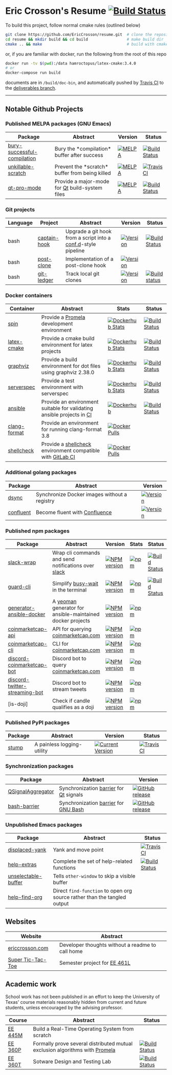 # Eric Crosson's Resume [![Build Status](https://travis-ci.org/EricCrosson/resume.svg?branch=master)](https://travis-ci.org/EricCrosson/resume)

To build this project, follow normal cmake rules (outlined below)

```sh
git clone https://github.com/EricCrosson/resume.git  # clone the repository
cd resume && mkdir build && cd build                 # make build dir
cmake .. && make                                     # build with cmake
```

or, if you are familiar with docker, run the following from the root of this
    repo

```sh
docker run -tv $(pwd):/data hamroctopus/latex-cmake:3.4.0
# or
docker-compose run build
```

documents are in `/build/doc-bin`, and automatically pushed by [Travis CI] to
the [deliverables branch].

  [Travis CI]: https://travis-ci.org/
  [deliverables branch]: https://github.com/EricCrosson/resume/blob/deliverables/resume.pdf

---

## Notable Github Projects

### Published MELPA packages (GNU Emacs)

Package|Abstract|Version|Status|
---|---|---|---|
[bury-successful-compilation](https://github.com/EricCrosson/bury-successful-compilation)|Bury the \*compilation\* buffer after success| [![MELPA](http://melpa.org/packages/bury-successful-compilation-badge.svg)](http://melpa.org/#/bury-successful-compilation)|[![Build Status](https://travis-ci.org/EricCrosson/bury-successful-compilation.svg?branch=master)](https://travis-ci.org/EricCrosson/bury-successful-compilation)
[unkillable-scratch](https://github.com/EricCrosson/unkillable-scratch) |Prevent the \*scratch\* buffer from being killed|[![MELPA](http://melpa.org/packages/unkillable-scratch-badge.svg)](http://melpa.org/#/unkillable-scratch)|[![Travis CI](https://travis-ci.org/EricCrosson/unkillable-scratch.svg?branch=master)](https://travis-ci.org/EricCrosson/unkillable-scratch)
[qt-pro-mode](https://github.com/EricCrosson/qt-pro-mode)|Provide a major-mode for [Qt] build-system files|[![MELPA](https://melpa.org/packages/qt-pro-mode-badge.svg)](https://melpa.org/#/qt-pro-mode)|[![Build Status](https://travis-ci.org/EricCrosson/qt-pro-mode.svg?branch=master)](https://travis-ci.org/EricCrosson/qt-pro-mode)

  [Qt]: http://qt-project.org

### Git projects

Language|Project|Abstract|Version|Status
---|---|---|---|---
bash|[captain-hook]|Upgrade a git hook from a script into a [conf.d](http://blog.siphos.be/2013/05/the-linux-d-approach/)-style pipeline|[![Version](https://img.shields.io/github/release/git-hook/captain-hook.svg)](https://github.com/git-hook/captain-hook/releases)|[![Build Status](https://travis-ci.org/git-hook/captain-hook.svg?branch=master)](https://travis-ci.org/git-hook/captain-hook)
bash|[post-clone]|Implementation of a post-clone hook|[![Version](https://img.shields.io/github/release/git-hook/post-clone.svg)](https://github.com/git-hook/post-clone/releases)|
bash|[git-ledger](https://github.com/git-hook/git-ledger)|Track local git clones|[![Version](https://img.shields.io/github/tag/git-hook/git-ledger.svg)](https://github.com/git-hook/git-ledger/releases)|[![Build status](https://travis-ci.org/git-hook/git-ledger.svg?branch=master)](https://travis-ci.org/git-hook/git-ledger)

  [captain-hook]: https://github.com/git-hook/captain-hook
  [post-clone]: https://github.com/git-hook/post-clone


### Docker containers

Container|Abstract|Stats|Status|
---|---|---|---|
[spin] | Provide a [Promela] development environment|[![Dockerhub Stats](https://img.shields.io/docker/pulls/hamroctopus/spin.svg)](https://hub.docker.com/r/hamroctopus/spin/)|[![Build Status](https://travis-ci.org/EricCrosson/spin.svg?branch=travis-ci)](https://travis-ci.org/EricCrosson/spin)
[latex-cmake] | Provide a cmake build environment for latex projects|[![Dockerhub Stats](https://img.shields.io/docker/pulls/hamroctopus/latex-cmake.svg)](https://hub.docker.com/r/hamroctopus/latex-cmake/)|[![Build Status](https://travis-ci.org/EricCrosson/latex-cmake.svg?branch=travis-ci)](https://travis-ci.org/EricCrosson/latex-cmake)
[graphviz] | Provide a build environment for dot files using graphviz 2.38.0|[![Dockerhub Stats](https://img.shields.io/docker/pulls/hamroctopus/graphviz.svg)](https://hub.docker.com/r/hamroctopus/graphviz/)|[![Build Status](https://travis-ci.org/EricCrosson/graphviz.svg?branch=graphviz)](https://travis-ci.org/EricCrosson/graphviz)
[serverspec] | Provide a test environment with serverspec |[![Dockerhub Stats](https://img.shields.io/docker/pulls/hamroctopus/serverspec.svg)](https://hub.docker.com/r/hamroctopus/serverspec/)|[![Build Status](https://travis-ci.org/EricCrosson/docker-serverspec.svg?branch=master)](https://travis-ci.org/EricCrosson/docker-serverspec)
[ansible] | Provide an environment suitable for validating ansible projects in [CI] | [![Dockerhub](https://img.shields.io/docker/pulls/hamroctopus/ansible.svg)](https://hub.docker.com/r/hamroctopus/ansible/) | [![Build Status](https://travis-ci.org/EricCrosson/ansible-docker.svg?branch=master)](https://travis-ci.org/EricCrosson/ansible-docker)
[clang-format] | Provide an environment for running clang-format 3.8 | [![Docker Pulls](https://img.shields.io/docker/pulls/hamroctopus/clang-format-3.8.svg)](https://hub.docker.com/r/hamroctopus/clang-format-3.8/)|
[shellcheck](https://github.com/ericcrosson/docker-shellcheck) | Provide a [shellcheck](https://github.com/koalaman/shellcheck) environment compatible with [GitLab CI] | [![Docker Pulls](https://img.shields.io/docker/pulls/hamroctopus/shellcheck.svg)](https://hub.docker.com/r/hamroctopus/shellcheck/)|

  [Promela]: https://en.m.wikipedia.org/wiki/Promela
  [latex-cmake]: https://github.com/ericcrosson/latex-cmake
  [spin]: https://github.com/ericcrosson/spin
  [graphviz]: https://github.com/ericcrosson/graphviz
  [serverspec]: https://github.com/ericcrosson/docker-serverspec
  [clang-format]: https://github.com/EricCrosson/docker-clang-format-3.8
  [GitLab CI]: https://about.gitlab.com/features/gitlab-ci-cd/
  [CI]: https://en.wikipedia.org/wiki/Continuous_integration
  [ansible]: https://github.com/EricCrosson/ansible-docker

### Additional golang packages

Package|Abstract|Version
---|---|---|
[dsync]|Synchronize Docker images without a registry |[![Version](https://img.shields.io/github/tag/ericcrosson/dsync.svg)](https://github.com/ericcrosson/dsync/releases)
[confluent]|Become fluent with [Confluence]|[![Version](https://img.shields.io/github/tag/ericcrosson/dsync.svg)](https://github.com/ericcrosson/dsync/releases)

  [dsync]: https://github.com/ericcrosson/dsync
  [confluent]: https://github.com/ericcrosson/confluent
  [Confluence]: https://www.atlassian.com/software/confluence

### Published npm packages

Package|Abstract|Version|Stats|Status
---|---|---|---|---
[slack-wrap](https://github.com/EricCrosson/slack-wrap)|Wrap cli commands and send notifications over [slack]|[![NPM version](https://badge.fury.io/js/slack-wrap.svg)](https://npmjs.org/package/slack-wrap) | [![npm](https://img.shields.io/npm/dt/slack-wrap.svg)](https://www.npmjs.com/package/slack-wrap) | [![Build Status](https://travis-ci.org/EricCrosson/slack-wrap.svg?branch=master)](https://travis-ci.org/EricCrosson/slack-wrap)
[guard-cli](https://github.com/EricCrosson/guard-cli)|Simplify [busy-wait] in the terminal|[![NPM version](https://badge.fury.io/js/guard-cli.svg)](https://npmjs.org/package/guard-cli)|[![npm](https://img.shields.io/npm/dt/guard-cli.svg)](https://www.npmjs.com/package/guard-cli) |[![Build Status](https://travis-ci.org/EricCrosson/guard-cli.svg?branch=master)](https://travis-ci.org/EricCrosson/guard-cli)
[generator-ansible-docker] | A [yeoman](https://github.com/yeoman) generator for ansible-maintained docker projects | [![NPM version](https://badge.fury.io/js/generator-ansible-docker.svg)](https://www.npmjs.com/package/generator-ansible-docker) | [![npm](https://img.shields.io/npm/dt/generator-ansible-docker.svg)](https://www.npmjs.com/package/generator-ansible-docker)|
[coinmarketcap-api] | API for querying [coinmarketcap.com] | [![NPM version](https://badge.fury.io/js/coinmarketcap-cli-api.svg)](https://npmjs.org/package/coinmarketcap-cli-api) | [![npm](https://img.shields.io/npm/dt/coinmarketcap-cli-api.svg)](https://www.npmjs.com/package/coinmarketcap-cli-api) |
[coinmarketcap-cli] | CLI for [coinmarketcap.com] | [![NPM version](https://badge.fury.io/js/coinmarketcap-cli.svg)](https://npmjs.org/package/coinmarketcap-cli) | [![npm](https://img.shields.io/npm/dt/coinmarketcap-cli.svg)](https://www.npmjs.com/package/coinmarketcap-cli) |
[discord-coinmarketcap-bot] | Discord bot to query [coinmarketcap.com] | [![NPM version](https://badge.fury.io/js/discord-coinmarketcap-bot.svg)](https://npmjs.org/package/discord-coinmarketcap-bot) | [![npm](https://img.shields.io/npm/dt/discord-coinmarketcap-bot.svg)](https://www.npmjs.com/package/discord-coinmarketcap-bot) |
[discord-twitter-streaming-bot] | Discord bot to stream tweets | [![NPM version](https://badge.fury.io/js/discord-twitter-streaming-bot.svg)](https://npmjs.org/package/discord-twitter-streaming-bot) | [![npm](https://img.shields.io/npm/dt/discord-twitter-streaming-bot.svg)](https://www.npmjs.com/package/discord-twitter-streaming-bot) |
[is-doji] | Check if candle qualifies as a doji | [![NPM version](https://badge.fury.io/js/is-doji.svg)](https://npmjs.org/package/is-doji) | [![npm](https://img.shields.io/npm/dt/is-doji.svg)](https://www.npmjs.com/package/is-doji) |

  [coinmarketcap.com]: https://coinmarketcap.com
  [coinmarketcap-api]: https://github.com/EricCrosson/coinmarketcap-api
  [coinmarketcap-cli]: https://github.com/EricCrosson/coinmarketcap-cli
  [discord-coinmarketcap-bot]: https://github.com/EricCrosson/discord-coinmarketcap-bot
  [discord-twitter-streaming-bot]: https://github.com/EricCrosson/discord-twitter-streaming-bot
  [generator-ansible-docker]: https://github.com/EricCrosson/generator-ansible-docker
  [busy-wait]: https://en.m.wikipedia.org/wiki/Busy_waiting
  [slack]: https://slack.com

### Published PyPI packages

Package|Abstract|Version|Status|
---|---|---|---
[stump](https://github.com/EricCrosson/stump) | A painless logging-utility | [![Current Version](https://img.shields.io/pypi/v/stump.svg)](https://pypi.python.org/pypi/stump/0.12)| [![Travis CI](https://travis-ci.org/EricCrosson/stump.svg?branch=master)](https://travis-ci.org/EricCrosson/stump)

### Synchronization packages

Package|Abstract|Version|
---|---|---|
[QSignalAggregator] | Synchronization [barrier] for [Qt] signals | [![GitHub release](https://img.shields.io/github/release/EricCrosson/QSignalAggregator.svg)](https://github.com/EricCrosson/QSignalAggregator)
[bash-barrier] | Synchronization [barrier] for [GNU Bash] | [![GitHub release](https://img.shields.io/github/release/EricCrosson/bash-barrier.svg)](https://github.com/EricCrosson/bash-barrier)

  [QSignalAggregator]: https://github.com/EricCrosson/QSignalAggregator
  [bash-barrier]: https://github.com/EricCrosson/bash-barrier
  [barrier]: https://en.wikipedia.org/wiki/Barrier_(computer_science)
  [GNU Bash]: https://www.gnu.org/software/bash/


### Unpublished Emacs packages

Package|Abstract|Status
---|---|---
[displaced-yank](https://github.com/EricCrosson/displaced-yank) |Yank and move point|[![Travis CI](https://travis-ci.org/EricCrosson/displaced-yank.svg)](https://travis-ci.org/EricCrosson/displaced-yank)
[help-extras](https://github.com/EricCrosson/help-extras) |Complete the set of help-related functions|[![Build Status](https://travis-ci.org/EricCrosson/help-extras.svg)](https://travis-ci.org/EricCrosson/help-extras)
[unselectable-buffer](https://github.com/EricCrosson/unselectable-buffer)|Tells `other-window` to skip a visible buffer|
[help-find-org](https://github.com/EricCrosson/help-find-org)|Direct `find-function` to open org source rather than the tangled output|


Websites
---------

|Website|Abstract|
|-------|--------|
|[ericcrosson.com](http://ericcrosson.com)|Developer thoughts without a readme to call home|
|[Super Tic-Tac-Toe](http://sttt.r2labs.us/)|Semester project for [EE 461L]|

Academic work
-------------

School work has not been published in an effort to keep the University of Texas'
course materials reasonably hidden from current and future students, unless
encouraged by the advising professor.

|   Course  | Abstract | Status |
|-----------|----------|--------|
| [EE 445M] | Build a Real-Time Operating System from scratch |
| [EE 360P] | Formally prove several distributed mutual exclusion algorithms with [Promela] | [![Build Status](https://travis-ci.org/stormosson/camelot.svg?branch=develop)](https://travis-ci.org/stormosson/camelot) |
| [EE 360T] | Sotware Design and Testing Lab |[![Build Status](https://travis-ci.org/EricCrosson/EE-360T.svg?branch=master)](https://travis-ci.org/EricCrosson/EE-360T)


  [EE 461L]: http://www.ece.utexas.edu/undergraduate/courses/461l
  [EE 445M]: https://github.com/hershic/ee445m-labs
  [EE 360P]: https://github.com/stormosson/camelot
  [EE 360T]: https://github.com/EricCrosson/EE-360T
